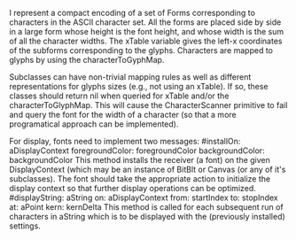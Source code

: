 I represent a compact encoding of a set of Forms corresponding to characters in the ASCII character set. All the forms are placed side by side in a large form whose height is the font height, and whose width is the sum of all the character widths. The xTable variable gives the left-x coordinates of the subforms corresponding to the glyphs. Characters are mapped to glyphs by using the characterToGyphMap.

Subclasses can have non-trivial mapping rules as well as different representations for glyphs sizes (e.g., not using an xTable). If so, these classes should return nil when queried for xTable and/or the characterToGlyphMap. This will cause the CharacterScanner primitive to fail and query the font for the width of a character (so that a more programatical approach can be implemented).

For display, fonts need to implement two messages:
	#installOn: aDisplayContext foregroundColor: foregroundColor backgroundColor: backgroundColor
This method installs the receiver (a font) on the given DisplayContext (which may be an instance of BitBlt or Canvas (or any of it's subclasses). The font should take the appropriate action to initialize the display context so that further display operations can be optimized.
	#displayString: aString on: aDisplayContext from: startIndex to: stopIndex at: aPoint kern: kernDelta
This method is called for each subsequent run of characters in aString which is to be displayed with the (previously installed) settings.
